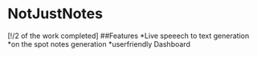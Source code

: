 # NotJustNotes
[!/2 of the work completed]
##Features
*Live speeech to text generation
*on the spot notes generation
*userfriendly Dashboard
